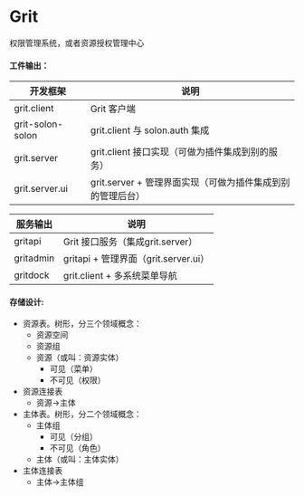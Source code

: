 # Grit

权限管理系统，或者资源授权管理中心


#### 工件输出：

| 开发框架 | 说明 | 
| -------- | -------- | 
| grit.client     | Grit 客户端     | 
| grit-solon-solon     | grit.client 与 solon.auth 集成    | 
| grit.server     | grit.client 接口实现（可做为插件集成到别的服务）     | 
| grit.server.ui     | grit.server + 管理界面实现（可做为插件集成到别的管理后台）     | 


| 服务输出 | 说明 | 
| -------- | -------- | 
| gritapi     | Grit 接口服务（集成grit.server）     | 
| gritadmin     | gritapi + 管理界面（grit.server.ui）    | 
| gritdock     | grit.client + 多系统菜单导航     | 


#### 存储设计:

* 资源表。树形，分三个领域概念：
  * 资源空间
  * 资源组
  * 资源（或叫：资源实体）
    * 可见（菜单）
    * 不可见（权限）
* 资源连接表
  * 资源->主体
* 主体表。树形，分二个领域概念：
  * 主体组
    * 可见（分组）
    * 不可见（角色）
  * 主体（或叫：主体实体）
* 主体连接表
  * 主体->主体组